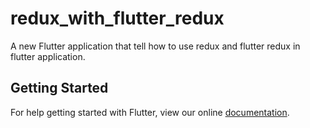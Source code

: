 # redux_with_flutter_redux

A new Flutter application that tell how to use redux and flutter redux in flutter application.

## Getting Started

For help getting started with Flutter, view our online
[documentation](https://flutter.io/).
